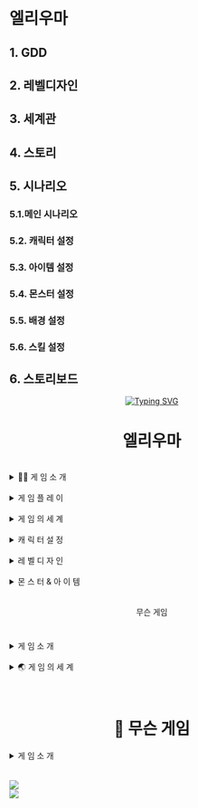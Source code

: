 # 엘리우마
## 1. GDD
## 2. 레벨디자인
## 3. 세계관
## 4. 스토리
## 5. 시나리오
### 5.1.메인 시나리오
### 5.2. 캐릭터 설정
### 5.3. 아이템 설정
### 5.4. 몬스터 설정
### 5.5. 배경 설정
### 5.6. 스킬 설정
## 6. 스토리보드
<div align="center">

[![Typing SVG](https://readme-typing-svg.demolab.com?font=Song+Myung&pause=1000&color=000000&random=false&width=435&lines=%EC%95%88%EB%85%95%ED%95%98%EC%84%B8%EC%9A%94+%EA%B2%8C%EC%9E%84%EA%B8%B0%ED%9A%8D%EC%9E%90%EB%A5%BC+%EA%BF%88%EA%BE%B8%EB%8A%94+%EA%B3%A0%EC%9D%80%EC%9E%85%EB%8B%88%EB%8B%A4)](https://git.io/typing-svg)
</div>
<div align="center"> <h1> 엘리우마</h1></div>

<br>


<details >
<summary >
 🙋‍♀️ 게  임  소  개
</summary>
 무슨 게임은 무슨무슨 게임이다.
<br>
  어떠한 내용이다
</details>
<br>
<details >
<summary >
  게 임 플 레 이
</summary>

<!-- <svg xmlns="http://www.w3.org/2000/svg" width="16" height="16" fill="currentColor" class="bi bi-book" viewBox="0 0 16 16"> -->
  <!-- <path d="M1 2.828c.885-.37 2.154-.769 3.388-.893 1.33-.134 2.458.063 3.112.752v9.746c-.935-.53-2.12-.603-3.213-.493-1.18.12-2.37.461-3.287.811zm7.5-.141c.654-.689 1.782-.886 3.112-.752 1.234.124 2.503.523 3.388.893v9.923c-.918-.35-2.107-.692-3.287-.81-1.094-.111-2.278-.039-3.213.492zM8 1.783C7.015.936 5.587.81 4.287.94c-1.514.153-3.042.672-3.994 1.105A.5.5 0 0 0 0 2.5v11a.5.5 0 0 0 .707.455c.882-.4 2.303-.881 3.68-1.02 1.409-.142 2.59.087 3.223.877a.5.5 0 0 0 .78 0c.633-.79 1.814-1.019 3.222-.877 1.378.139 2.8.62 3.681 1.02A.5.5 0 0 0 16 13.5v-11a.5.5 0 0 0-.293-.455c-.952-.433-2.48-.952-3.994-1.105C10.413.809 8.985.936 8 1.783"/> -->
<!-- </svg> -->

<!-- ![js](https://img.shields.io/badge/JavaScript-F7DF1E?style=for-the-badge&logo=JavaScript&logoColor=white) -->

<!-- <a href="/pages/page05-1.html" class="btn btn-dark"> ![js](https://img.shields.io/badge/JavaScript-F7DF1E?style=for-the-badge&logo=JavaScript&logoColor=white) -->


<!--  <img src="https://img.shields.io/badge/TypeScript-3178C6?style=flat&logo=TypeScript&logoColor=white"/> -->

<br>
<a href="https://eunplayer.netlify.app/pages/page01">
 
 <img src="https://xogudsite.netlify.app/pages/sub03">
</a>

</details>

<br>

<details >
<summary >
  게 임 의 세 계
</summary>
<br>
<a href="https://xogudsite.netlify.app/pages/sub03">
 
 <img src="https://xogudsite.netlify.app/pages/sub03">
</a>
<br><br>
<a href="https://xogudsite.netlify.app/pages/sub03">
 
 <img src="https://xogudsite.netlify.app/pages/sub03">
</a>
<br><br>
<a href="https://xogudsite.netlify.app/pages/sub03">
 
 <img src="https://xogudsite.netlify.app/pages/sub03">
</a>
<br><br>
<a href="https://xogudsite.netlify.app/pages/sub03">
 
 <img src="https://xogudsite.netlify.app/pages/sub03">
</a>
<br><br>
<a href="https://xogudsite.netlify.app/pages/sub03">
 
 <img src="https://xogudsite.netlify.app/pages/sub03">
</a>

</details>

<br>

<details >
<summary >
  캐 릭 터 설 정
</summary>
<br>
<a href="https://xogudsite.netlify.app/pages/sub03">
 
 <img src="https://xogudsite.netlify.app/pages/sub03">
</a>
<br><br>
<a href="https://xogudsite.netlify.app/pages/sub03">
 
 <img src="https://xogudsite.netlify.app/pages/sub03">
</a>

</details>

<br>

<details >
<summary >
  레  벨  디 자 인
</summary>
<br>
<a href="https://xogudsite.netlify.app/pages/sub03">
 
 <img src="https://xogudsite.netlify.app/pages/sub03">
</a>

</details>

<br>

<details >
<summary >
  몬 스 터 & 아 이 템
</summary>
<br>
<a href="https://xogudsite.netlify.app/pages/sub03">

<img src="https://xogudsite.netlify.app/pages/sub03">
</a>

</details>



<br>
<br>

<div align="center"> 무슨 게임<h1> </h1></div>

<details >
<summary >
  게  임  소  개
</summary>
 무슨 게임은 무슨무슨 게임이다. 

<!-- <br> -->

  <!-- 설정작성예정 -->
</details>
<br>
<!--
<details >
<summary >
 🎮 게 임 플 레 이
</summary>

<!-- <svg xmlns="http://www.w3.org/2000/svg" width="16" height="16" fill="currentColor" class="bi bi-book" viewBox="0 0 16 16"> -->
  <!-- <path d="M1 2.828c.885-.37 2.154-.769 3.388-.893 1.33-.134 2.458.063 3.112.752v9.746c-.935-.53-2.12-.603-3.213-.493-1.18.12-2.37.461-3.287.811zm7.5-.141c.654-.689 1.782-.886 3.112-.752 1.234.124 2.503.523 3.388.893v9.923c-.918-.35-2.107-.692-3.287-.81-1.094-.111-2.278-.039-3.213.492zM8 1.783C7.015.936 5.587.81 4.287.94c-1.514.153-3.042.672-3.994 1.105A.5.5 0 0 0 0 2.5v11a.5.5 0 0 0 .707.455c.882-.4 2.303-.881 3.68-1.02 1.409-.142 2.59.087 3.223.877a.5.5 0 0 0 .78 0c.633-.79 1.814-1.019 3.222-.877 1.378.139 2.8.62 3.681 1.02A.5.5 0 0 0 16 13.5v-11a.5.5 0 0 0-.293-.455c-.952-.433-2.48-.952-3.994-1.105C10.413.809 8.985.936 8 1.783"/> -->
<!-- </svg> -->

<!-- ![js](https://img.shields.io/badge/JavaScript-F7DF1E?style=for-the-badge&logo=JavaScript&logoColor=white) -->

<!-- <a href="/pages/page05-1.html" class="btn btn-dark"> ![js](https://img.shields.io/badge/JavaScript-F7DF1E?style=for-the-badge&logo=JavaScript&logoColor=white) -->


<!--  <img src="https://img.shields.io/badge/TypeScript-3178C6?style=flat&logo=TypeScript&logoColor=white"/> -->
<!--
<br>

<a href="https://eunplayer.netlify.app/pages/page01">
 
 <img src="https://img.shields.io/badge/TFA:침수지역%20GDD%20바로가기-566270">
</a>

</details>

<br>
-->
<details >



<summary >
 🌏 게 임 의 세 계
</summary>
<br>
<!--
<a href="https://eunplayer.netlify.app/pages/page02">
 <!--
 <img src="https://img.shields.io/badge/TFA:침수지역%20세계관%20바로가기-311e3e">
</a>
<br><br>
<a href="https://eunplayer.netlify.app/pages/page03">
 
 <!-- <img src="https://img.shields.io/badge/TFA:침수지역%20스토리%20바로가기-512645"> -->
<!-- </a> -->

<!-- <br><br> -->
<a href="https://xogudsite.netlify.app/pages/sub03">
 
 <img src="https://xogudsite.netlify.app/pages/sub03">
</a>
<br><br>
<!-- <a href="https://eunplayer.netlify.app/pages/page05-1"> -->
 
 <!-- <img src="https://img.shields.io/badge/TFA:침수지역%20스토리보드%20바로가기-df405a"> -->
<!-- </a> -->
<!-- <br><br> -->
<!-- <a href="https://eunplayer.netlify.app/pages/page05-2"> -->
 
 <!-- <img src="https://img.shields.io/badge/TFA:침수지역%20스토리보드%20컨셉%20바로가기-e97f02"> -->
<!-- </a> -->
<!--  
</details>

<br>

<details >
<summary >
  캐 릭 터 설 정
</summary>
<br>
<a href="https://eunplayer.netlify.app/pages/page06">
 
 <img src="https://img.shields.io/badge/TFA:침수지역%20캐릭터%20컨셉%20바로가기-D499B9">
</a>
<br><br>
<a href="https://eunplayer.netlify.app/pages/page07">
 
 <img src="https://img.shields.io/badge/TFA:침수지역%20플레이어%20캐릭터%20모션%20바로가기-9055A2">
</a>

</details>

<br>

<details >
<summary >
  레  벨  디 자 인
</summary>
<br>
<a href="https://eunplayer.netlify.app/pages/page08">
 
 <img src="https://img.shields.io/badge/TFA:침수지역%20레벨%20컨셉%20및%20패스%20바로가기-2E294E">
</a>

</details>

<br>

<details >
<summary >
  몬 스 터 & 아 이 템
</summary>
<br>
<a href="https://docs.google.com/spreadsheets/d/1S0QaDVYsh37qqWoLFcu0UgxeE7nCXljY/edit#gid=10053658">
 
<img src="https://img.shields.io/badge/TFA:침수지역%20몬스터%20및%20아이템%20워크리스트%20바로가기-011638">
</a>

</details>

-->

</details>

<br>
<br>

<div align="center"> <h1> 🌌 무슨 게임</h1></div>

<details >
<summary >
 게  임  소  개
</summary>
 무슨 게임은 무슨무슨 게임이다. 

<!-- <br> -->

  <!-- 설정작성예정 -->
</details>


<br>
<br>


<div>
<a href="https://xogudsite.netlify.app/pages/sub03">

<img src="https://xogudsite.netlify.app/pages/sub03">
</a>

</div> 
<div>
<a href="https://xogudsite.netlify.app/pages/sub03" >

<img src="https://xogudsite.netlify.app/pages/sub03">
</a>
</div>

<br>
<br>

<!-- [TFA:침수지역](https://rounded-cook-d4c.notion.site/TFA-c4e522b68563464183f9efc698ba8260?pvs=4?pvs=4) -->